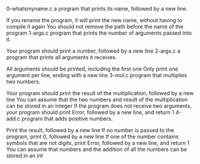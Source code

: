 0-whatsmyname.c a program that prints its name, followed by a new line.

If you rename the program, it will print the new name, without having to compile it again
You should not remove the path before the name of the program
1-args.c  program that prints the number of arguments passed into it.

Your program should print a number, followed by a new line
2-args.c a program that prints all arguments it receives.

All arguments should be printed, including the first one
Only print one argument per line, ending with a new line
3-mul.c program that multiplies two numbers.

Your program should print the result of the multiplication, followed by a new line
You can assume that the two numbers and result of the multiplication can be stored in an integer
If the program does not receive two arguments, your program should print Error, followed by a new line, and return 1
4-add.c program that adds positive numbers.

Print the result, followed by a new line
If no number is passed to the program, print 0, followed by a new line
If one of the number contains symbols that are not digits, print Error, followed by a new line, and return 1
You can assume that numbers and the addition of all the numbers can be stored in an int
